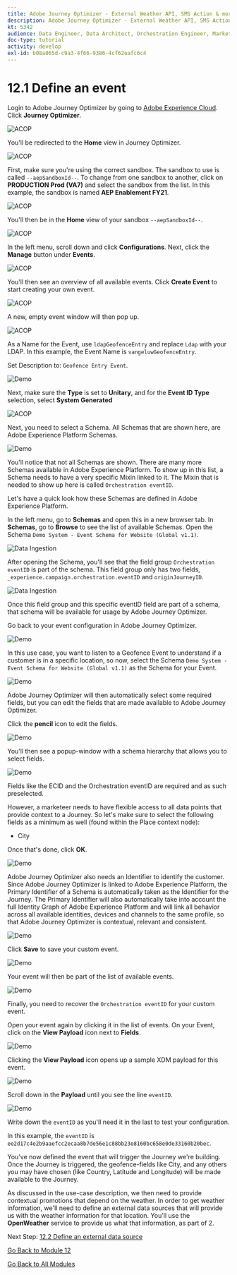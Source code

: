 ```yaml
---
title: Adobe Journey Optimizer - External Weather API, SMS Action & more - Define an Event
description: Adobe Journey Optimizer - External Weather API, SMS Action & more
kt: 5342
audience: Data Engineer, Data Architect, Orchestration Engineer, Marketer
doc-type: tutorial
activity: develop
exl-id: b08a065d-c9a3-4f66-9386-4cf62eafc6c4
---
```

# 12.1 Define an event

Login to Adobe Journey Optimizer by going to [Adobe Experience Cloud](https://experience.adobe.com). Click **Journey Optimizer**.

![ACOP](./images/acophome.png)

You'll be redirected to the **Home**  view in Journey Optimizer.

![ACOP](./images/acoptriglp.png)

First, make sure you're using the correct sandbox. The sandbox to use is called `--aepSandboxId--`. To change from one sandbox to another, click on **PRODUCTION Prod (VA7)** and select the sandbox from the list. In this example, the sandbox is named **AEP Enablement FY21**.

![ACOP](./images/sb.png)

You'll then be in the **Home** view of your sandbox `--aepSandboxId--`.

![ACOP](./images/home.png)

In the left menu, scroll down and click **Configurations**. Next, click the **Manage** button under **Events**.

![ACOP](./images/acopmenu.png)

You'll then see an overview of all available events. Click **Create Event** to start creating your own event.

![ACOP](./images/emptyevent.png)

A new, empty event window will then pop up.

![ACOP](./images/emptyevent1.png)

As a Name for the Event, use `ldapGeofenceEntry` and replace `Ldap` with your LDAP. In this example, the Event Name is `vangeluwGeofenceEntry`.

Set Description to: `Geofence Entry Event`.

![Demo](./images/evname.png)

Next, make sure the **Type** is set to **Unitary**, and for the **Event ID Type** selection, select **System Generated**

![ACOP](./images/eventidtype.png)

Next, you need to select a Schema. All Schemas that are shown here, are Adobe Experience Platform Schemas.

![Demo](./images/evschema.png)

You'll notice that not all Schemas are shown. There are many more Schemas available in Adobe Experience Platform.
To show up in this list, a Schema needs to have a very specific Mixin linked to it. The Mixin that is needed to show up here is called `Orchestration eventID`.

Let's have a quick look how these Schemas are defined in Adobe Experience Platform.

In the left menu, go to **Schemas** and open this in a new browser tab. In **Schemas**, go to **Browse** to see the list of available Schemas.
Open the Schema `Demo System - Event Schema for Website (Global v1.1)`.

![Data Ingestion](./images/schemas.png)

After opening the Schema, you'll see that the field group `Orchestration eventID` is part of the schema.
This field group only has two fields, `_experience.campaign.orchestration.eventID` and `originJourneyID`.

![Data Ingestion](./images/schemageo.png)

Once this field group and this specific eventID field are part of a schema, that schema will be available for usage by Adobe Journey Optimizer.

Go back to your event configuration in Adobe Journey Optimizer.

![Demo](./images/evschema.png)

In this use case, you want to listen to a Geofence Event to understand if a customer is in a specific location, so now, select the Schema `Demo System - Event Schema for Website (Global v1.1)` as the Schema for your Event.

![Demo](./images/evschema1.png)

Adobe Journey Optimizer will then automatically select some required fields, but you can edit the fields that are made available to Adobe Journey Optimizer.

Click the **pencil** icon to edit the fields.

![Demo](./images/editfields.png)

You'll then see a popup-window with a schema hierarchy that allows you to select fields.

![Demo](./images/popup.png)

Fields like the ECID and the Orchestration eventID are required and as such preselected.

However, a marketeer needs to have flexible access to all data points that provide context to a Journey. So let's make sure to select the following fields as a minimum as well (found within the Place context node):

- City

Once that's done, click **OK**.

![Demo](./images/popupok.png)

Adobe Journey Optimizer also needs an Identifier to identify the customer. Since Adobe Journey Optimizer is linked to Adobe Experience Platform, the Primary Identifier of a Schema is automatically taken as the Identifier for the Journey.
The Primary Identifier will also automatically take into account the full Identity Graph of Adobe Experience Platform and will link all behavior across all available identities, devices and channels to the same profile, so that Adobe Journey Optimizer is contextual, relevant and consistent.

![Demo](./images/eventidentifier.png)

Click **Save** to save your custom event.

![Demo](./images/save.png)

Your event will then be part of the list of available events.

![Demo](./images/eventlist.png)

Finally, you need to recover the `Orchestration eventID` for your custom event.

Open your event again by clicking it in the list of events.
On your Event, click on the **View Payload** icon next to **Fields**.

![Demo](./images/eventlist1.png)

Clicking the **View Payload** icon opens up a sample XDM payload for this event.

![Demo](./images/fieldseyepayload.png)

Scroll down in the **Payload** until you see the line `eventID`.

![Demo](./images/fieldseyepayloadev.png)

Write down the `eventID` as you'll need it in the last to test your configuration.

In this example, the `eventID` is `ee2d17c4e2b9aaefcc2ecaa8b7de56e1c88bb23e8160bc658e0de33160b20bec`.

You've now defined the event that will trigger the Journey we're building. Once the Journey is triggered, the geofence-fields like City, and any others you may have chosen (like Country, Latitude and Longitude) will be made available to the Journey.

As discussed in the use-case description, we then need to provide contextual promotions that depend on the weather. In order to get weather information, we'll need to define an external data sources that will provide us with the weather information for that location. You'll use the **OpenWeather** service to provide us what that information, as part of 2.

Next Step: [12.2 Define an external data source](./ex2.md)

[Go Back to Module 12](journey-orchestration-external-weather-api-sms.md)

[Go Back to All Modules](../../overview.md)
